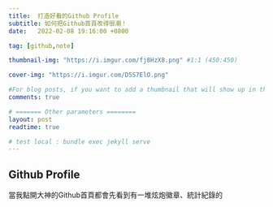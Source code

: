 ```yaml
---
title:  打造好看的Github Profile
subtitle: 如何把Github首頁改得很潮！
date:   2022-02-08 19:16:00 +0800

tag: [github,note]

thumbnail-img: "https://i.imgur.com/fj8HzX8.png" #1:1 (450:450)

cover-img: "https://i.imgur.com/D5S7ElO.png"

#For blog posts, if you want to add a thumbnail that will show up in the feed, use thumbnail-img: /path/to/image. If no thumbnail is provided, then cover-img will be used as the thumbnail. You can use thumbnail-img: "" to disable a thumbnail.
comments: true

# ======= Other parameters ========
layout: post
readtime: true

# test local : bundle exec jekyll serve
---
```



## Github Profile

當我點開大神的Github首頁都會先看到有一堆炫炮徽章、統計紀錄的


###

